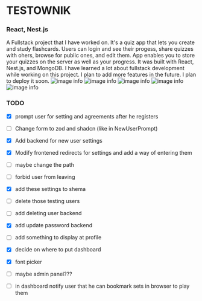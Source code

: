 # TESTOWNIK
### React, Nest.js
A Fullstack project that I have worked on. It's a quiz app that lets you create and study flashcards. Users can login and see their progess, share quizzes with ohers, browse for public ones, and edit them. App enables you to store your quizzes on the server as well as your progress. It was built with React, Nest.js, and MongoDB. I have learned a lot about fullstack development while working on this project. I plan to add more features in the future.
I plan to deploy it soon.
![image info](https://stefangrzelec.top/public/images/testo1.png)
![image info](https://stefangrzelec.top/public/images/testo2.png)
![image info](https://stefangrzelec.top/public/images/testo3.png)
![image info](https://stefangrzelec.top/public/images/testo4.png)
![image info](https://stefangrzelec.top/public/images/testo5.png)


### TODO
- [x] prompt user for setting  and agreements after he registers
- [ ] Change form to zod and shadcn (like in NewUserPrompt)
- [x] Add backend for new user settings
- [x] Modify frontened redirects for settings and add a way of entering them
- [ ] maybe change the path
- [ ] forbid user from leaving
- [x] add these settings to shema
- [ ] delete those testing users
- [ ] add deleting user backend
- [x] add update password backend
- [ ] add something to display at profile
- [x] decide on where to put dashboard
- [x] font picker

- [ ] maybe admin panel???

- [ ] in dashboard notify user that he can bookmark sets in browser to play them
